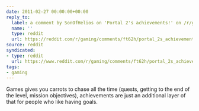 ```yaml
---
date: 2011-02-27 00:00:00+00:00
reply_to:
  label: a comment by SonOfHelios on 'Portal 2's achievements!' on /r/gaming
  name: ''
  type: reddit
  url: https://reddit.com/r/gaming/comments/ft62h/portal_2s_achievements/c1ifqbe/
source: reddit
syndicated:
- type: reddit
  url: https://www.reddit.com/r/gaming/comments/ft62h/portal_2s_achievements/c1ifrgt/
tags:
- gaming
---
```


Games gives you carrots to chase all the time (quests, getting to the end of the level, mission objectives), achievements are just an additional layer of that for people who like having goals.